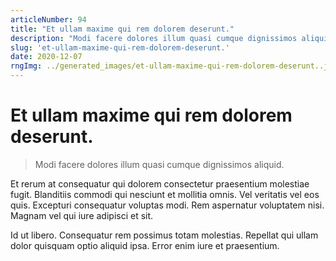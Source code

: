 ```yaml
---
articleNumber: 94
title: "Et ullam maxime qui rem dolorem deserunt."
description: "Modi facere dolores illum quasi cumque dignissimos aliquid."
slug: 'et-ullam-maxime-qui-rem-dolorem-deserunt.'
date: 2020-12-07
rngImg: ../generated_images/et-ullam-maxime-qui-rem-dolorem-deserunt..jpg
---
```


# Et ullam maxime qui rem dolorem deserunt.

> Modi facere dolores illum quasi cumque dignissimos aliquid.

Et rerum at consequatur qui dolorem consectetur praesentium molestiae fugit. Blanditiis commodi qui nesciunt et mollitia omnis. Vel veritatis vel eos quis. Excepturi consequatur voluptas modi. Rem aspernatur voluptatem nisi. Magnam vel qui iure adipisci et sit.
 Id ut libero. Consequatur rem possimus totam molestias. Repellat qui ullam dolor quisquam optio aliquid ipsa. Error enim iure et praesentium.
